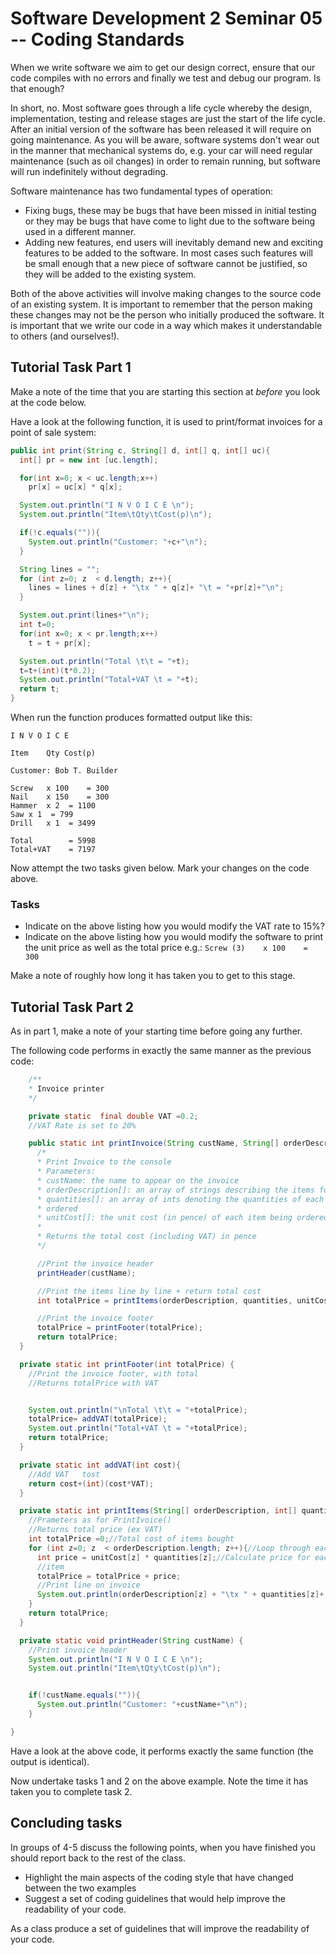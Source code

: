 # Software Development 2 Seminar 05 -- Coding Standards

When we write software we aim to get our design correct, ensure that our code compiles with no errors and finally we test and debug our program. Is that enough?

In short, no.  Most software goes through a life cycle whereby the design, implementation, testing and release stages are just the start of the life cycle. After an initial version of the software has been released it will require on going maintenance. As you will be aware, software systems don't wear out in the manner that mechanical systems do, e.g. your car will need regular maintenance (such as oil changes) in order to remain running, but software will run indefinitely without degrading.

Software maintenance has two fundamental types of operation:

- Fixing bugs, these may be bugs that have been missed in initial testing or they may be bugs that have come to light due to the software being used in a different manner.
- Adding new features, end users will inevitably demand new and exciting features to be added to the software. In most cases such features will be small enough that a new piece of software cannot be justified, so they will be added to the existing system.

Both of the above activities will involve making changes to the source code of an existing system. It is important to remember that the person making these changes may not be the person who initially produced the software.  It is important that we write our code in a way which makes it understandable to others (and ourselves!).

## Tutorial Task Part 1

Make a note of the time that you are starting this section at *before* you look at the code below.

Have a look at the following function, it is used to print/format invoices for a point of sale system:

```java
public int print(String c, String[] d, int[] q, int[] uc){
  int[] pr = new int [uc.length];

  for(int x=0; x < uc.length;x++)
    pr[x] = uc[x] * q[x];

  System.out.println("I N V O I C E \n");
  System.out.println("Item\tQty\tCost(p)\n");

  if(!c.equals("")){
    System.out.println("Customer: "+c+"\n");
  }

  String lines = "";
  for (int z=0; z  < d.length; z++){
    lines = lines + d[z] + "\tx " + q[z]+ "\t = "+pr[z]+"\n";
  }

  System.out.print(lines+"\n");
  int t=0;
  for(int x=0; x < pr.length;x++)
    t = t + pr[x];

  System.out.println("Total \t\t = "+t);
  t=t+(int)(t*0.2);
  System.out.println("Total+VAT \t = "+t);
  return t;
}
```

When run the function produces formatted output like this:

```
I N V O I C E 

Item	Qty	Cost(p)

Customer: Bob T. Builder

Screw	x 100	 = 300
Nail	x 150	 = 300
Hammer	x 2	 = 1100
Saw	x 1	 = 799
Drill	x 1	 = 3499

Total 		 = 5998
Total+VAT 	 = 7197
```

Now attempt the two tasks given below. Mark your changes on the code above.

### Tasks

- Indicate on the above listing how you would modify the VAT rate to 15%?
- Indicate on the above listing how you would modify the software to print the unit price as well as the total price e.g.:
  `Screw (3)	x 100	 = 300`

Make a note of roughly how long it has taken you to get to this stage.

## Tutorial Task Part 2

As in part 1, make a note of your starting time before going any further.

The following code performs in exactly the same manner as the previous code:

```java
    /**
    * Invoice printer
    */

    private static  final double VAT =0.2;
    //VAT Rate is set to 20%

    public static int printInvoice(String custName, String[] orderDescription, int[] quantities, int[] unitCost){
      /*
      * Print Invoice to the console
      * Parameters:
      * custName: the name to appear on the invoice
      * orderDescription[]: an array of strings describing the items for the invoice
      * quantities[]: an array of ints denoting the quantities of each item being 
      * ordered
      * unitCost[]: the unit cost (in pence) of each item being ordered
      * 
      * Returns the total cost (including VAT) in pence
      */			

      //Print the invoice header
      printHeader(custName);

      //Print the items line by line + return total cost
      int totalPrice = printItems(orderDescription, quantities, unitCost);

      //Print the invoice footer
      totalPrice = printFooter(totalPrice);
      return totalPrice;
  }

  private static int printFooter(int totalPrice) {
    //Print the invoice footer, with total
    //Returns totalPrice with VAT


    System.out.println("\nTotal \t\t = "+totalPrice);
    totalPrice= addVAT(totalPrice);
    System.out.println("Total+VAT \t = "+totalPrice);
    return totalPrice;
  }

  private static int addVAT(int cost){
    //Add VAT 	tost
    return cost+(int)(cost*VAT);	
  }

  private static int printItems(String[] orderDescription, int[] quantities,int[] unitCost) {
    //Prameters as for PrintIvoice()
    //Returns total price (ex VAT)
    int totalPrice =0;//Total cost of items bought
    for (int z=0; z  < orderDescription.length; z++){//Loop through each item
      int price = unitCost[z] * quantities[z];//Calculate price for each 
      //item
      totalPrice = totalPrice + price; 
      //Print line on invoice
      System.out.println(orderDescription[z] + "\tx " + quantities[z]+ "\t = "+price);
    }
    return totalPrice;
  }

  private static void printHeader(String custName) {
    //Print invoice header
    System.out.println("I N V O I C E \n");
    System.out.println("Item\tQty\tCost(p)\n");


    if(!custName.equals("")){
      System.out.println("Customer: "+custName+"\n");
    }

}
```

Have a look at the above code, it performs exactly the same function (the output is identical).

Now undertake tasks 1 and 2 on the above example. Note the time it has taken you to complete task 2.

## Concluding tasks

In groups of 4-5 discuss the following points, when you have finished you should report back to the rest of the class.

- Highlight the main aspects of the coding style that have changed between the two examples
- Suggest a set of coding guidelines that would help improve the readability of your code.

As a class produce a set of guidelines that will improve the readability of your code.
